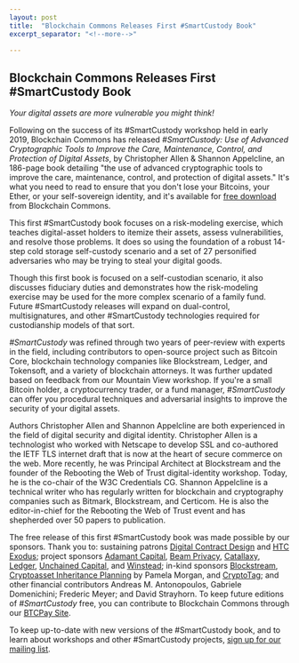 ```yaml
---
layout: post
title:  "Blockchain Commons Releases First #SmartCustody Book"
excerpt_separator: "<!--more-->"

---
```

## Blockchain Commons Releases First #SmartCustody Book

_Your digital assets are more vulnerable you might think!_

Following on the success of its #SmartCustody workshop held in early 2019, Blockchain Commons has released _#SmartCustody: Use of Advanced Cryptographic Tools to Improve the Care, Maintenance, Control, and Protection of Digital Assets_, by Christopher Allen & Shannon Appelcline, an 186-page book detailing "the use of advanced cryptographic tools to improve the care, maintenance, control, and protection of digital assets." It's what you need to read to ensure that you don't lose your Bitcoins, your Ether, or your self-sovereign identity, and it's available for [free download](https://bit.ly/SmartCustodyBookV101) from Blockchain Commons.

This first #SmartCustody book focuses on a risk-modeling exercise, which teaches digital-asset holders to itemize their assets, assess vulnerabilities, and resolve those problems. It does so using the foundation of a robust 14-step cold storage self-custody scenario and a set of 27 personified adversaries who may be trying to steal your digital goods. 

Though this first book is focused on a self-custodian scenario, it also discusses fiduciary duties and demonstrates how the risk-modeling exercise may be used for the more complex scenario of a family fund. Future #SmartCustody releases will expand on dual-control, multisignatures, and other #SmartCustody technologies required for custodianship models of that sort.

<!--more-->

_#SmartCustody_ was refined through two years of peer-review with experts in the field, including contributors to open-source project such as Bitcoin Core, blockchain technology companies like Blockstream, Ledger, and Tokensoft, and a variety of blockchain attorneys. It was further updated based on feedback from our Mountain View workshop. If you're a small Bitcoin holder, a cryptocurrency trader, or a fund manager, _#SmartCustody_ can offer you procedural techniques and adversarial insights to improve the security of your digital assets.

Authors Christopher Allen and Shannon Appelcline are both experienced in the field of digital security and digital identity. Christopher Allen is a technologist who worked with Netscape to develop SSL and co-authored the IETF TLS internet draft that is now at the heart of secure commerce on the web. More recently, he was Principal Architect at Blockstream and the founder of the Rebooting the Web of Trust digital-identity workshop. Today, he is the co-chair of the W3C Credentials CG. Shannon Appelcline is a technical writer who has regularly written for blockchain and cryptography companies such as Bitmark, Blockstream, and Certicom. He is also the editor-in-chief for the Rebooting the Web of Trust event and has shepherded over 50 papers to publication.

The free release of this first #SmartCustody book was made possible by our sponsors. Thank you to: sustaining patrons [Digital Contract Design](https://contract.design) and [HTC Exodus](https://www.htcexodus.com/eu/); project sponsors [Adamant Capital](https://www.adamantcapitalfund.com/), [Beam Privacy](https://t.co/eiJuqKMV7a), [Catallaxy](https://catallaxy.rcgt.com/en/), [Ledger](https://www.ledger.com/), [Unchained Capital](https://www.unchained-capital.com/), and [Winstead](https://www.winstead.com/Practices/Corporate-SecuritiesMA/Fintech-Cryptocurrencies-Emerging-Technologies); in-kind sponsors [Blockstream](https://blockstream.com/), [Cryptoasset Inheritance Planning](https://t.co/hsLxiZdQya) by Pamela Morgan, and [CryptoTag](https://cryptotag.io/); and other financial contributors Andreas M. Antonopoulos, Gabriele Domenichini; Frederic Meyer; and David Strayhorn. To keep future editions of _#SmartCustody_ free, you can contribute to Blockchain Commons through our [BTCPay Site](https://btcpay.blockchaincommons.com/). 

To keep up-to-date with new versions of the #SmartCustody book, and to learn about workshops and other #SmartCustody projects, [sign up for our mailing list](https://t.co/vcHHXVoepk?amp=1).
